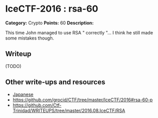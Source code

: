 # IceCTF-2016 : rsa-60

**Category:** Crypto
**Points:** 60
**Description:**

This time John managed to use RSA " correctly "... I think he still made some mistakes though.

## Writeup

(TODO)

## Other write-ups and resources

* [Japanese](https://ctftime.org/writeup/3817)
* https://github.com/grocid/CTF/tree/master/IceCTF/2016#rsa-60-p
* https://github.com/Ctf-Trinidad/WRITEUPS/tree/master/2016.08.IceCTF/RSA
